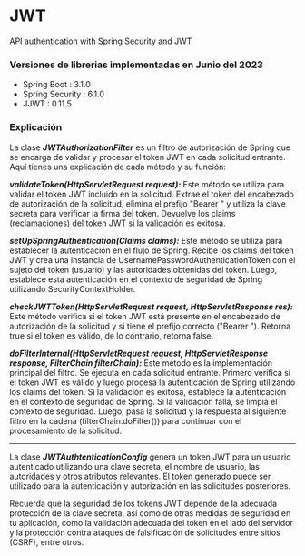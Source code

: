 # JWT
API authentication with Spring Security and JWT

### Versiones de librerias implementadas en Junio del 2023

- Spring Boot : 3.1.0
- Spring Security : 6.1.0
- JJWT : 0.11.5

### Explicación

La clase ***JWTAuthorizationFilter*** es un filtro de autorización de Spring que se encarga de validar y procesar el token JWT en cada solicitud entrante. Aquí tienes una explicación de cada método y su función:

***validateToken(HttpServletRequest request):*** Este método se utiliza para validar el token JWT incluido en la solicitud. Extrae el token del encabezado de autorización de la solicitud, elimina el prefijo "Bearer " y utiliza la clave secreta para verificar la firma del token. Devuelve los claims (reclamaciones) del token JWT si la validación es exitosa.

***setUpSpringAuthentication(Claims claims):*** Este método se utiliza para establecer la autenticación en el flujo de Spring. Recibe los claims del token JWT y crea una instancia de UsernamePasswordAuthenticationToken con el sujeto del token (usuario) y las autoridades obtenidas del token. Luego, establece esta autenticación en el contexto de seguridad de Spring utilizando SecurityContextHolder.

***checkJWTToken(HttpServletRequest request, HttpServletResponse res):*** Este método verifica si el token JWT está presente en el encabezado de autorización de la solicitud y si tiene el prefijo correcto ("Bearer "). Retorna true si el token es válido, de lo contrario, retorna false.

***doFilterInternal(HttpServletRequest request, HttpServletResponse response, FilterChain filterChain):*** Este método es la implementación principal del filtro. Se ejecuta en cada solicitud entrante. Primero verifica si el token JWT es válido y luego procesa la autenticación de Spring utilizando los claims del token. Si la validación es exitosa, establece la autenticación en el contexto de seguridad de Spring. Si la validación falla, se limpia el contexto de seguridad. Luego, pasa la solicitud y la respuesta al siguiente filtro en la cadena (filterChain.doFilter()) para continuar con el procesamiento de la solicitud.

-----------

La clase ***JWTAuthtenticationConfig*** genera un token JWT para un usuario autenticado utilizando una clave secreta, el nombre de usuario, las autoridades y otros atributos relevantes. El token generado puede ser utilizado para la autenticación y autorización en las solicitudes posteriores.

Recuerda que la seguridad de los tokens JWT depende de la adecuada protección de la clave secreta, así como de otras medidas de seguridad en tu aplicación, como la validación adecuada del token en el lado del servidor y la protección contra ataques de falsificación de solicitudes entre sitios (CSRF), entre otros.